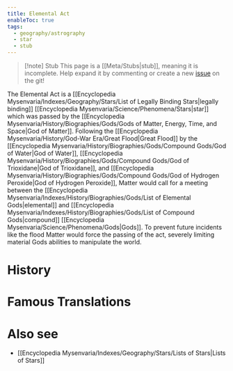 ```yaml
---
title: Elemental Act
enableToc: true
tags:
  - geography/astrography
  - star
  - stub
---
```


> [!note] Stub
> This page is a [[Meta/Stubs|stub]], meaning it is incomplete. Help expand it by commenting or create a new [issue](https://github.com/RagtimeGal/quartz--encyclopedia-mysenvaria/issues/new/choose) on the git!

The Elemental Act is a [[Encyclopedia Mysenvaria/Indexes/Geography/Stars/List of Legally Binding Stars|legally binding]] [[Encyclopedia Mysenvaria/Science/Phenomena/Stars|star]] which was passed by the [[Encyclopedia Mysenvaria/History/Biographies/Gods/Gods of Matter, Energy, Time, and Space|God of Matter]]. Following the [[Encyclopedia Mysenvaria/History/God-War Era/Great Flood|Great Flood]] by the [[Encyclopedia Mysenvaria/History/Biographies/Gods/Compound Gods/God of Water|God of Water]], [[Encyclopedia Mysenvaria/History/Biographies/Gods/Compound Gods/God of Trioxidane|God of Trioxidane]], and [[Encyclopedia Mysenvaria/History/Biographies/Gods/Compound Gods/God of Hydrogen Peroxide|God of Hydrogen Peroxide]], Matter would call for a meeting between the [[Encyclopedia Mysenvaria/Indexes/History/Biographies/Gods/List of Elemental Gods|elemental]] and [[Encyclopedia Mysenvaria/Indexes/History/Biographies/Gods/List of Compound Gods|compound]] [[Encyclopedia Mysenvaria/Science/Phenomena/Gods|Gods]]. To prevent future incidents like the flood Matter would force the passing of the act, severely limiting material Gods abilities to manipulate the world.
# History

# Famous Translations

# Also see
- [[Encyclopedia Mysenvaria/Indexes/Geography/Stars/Lists of Stars|Lists of Stars]]
